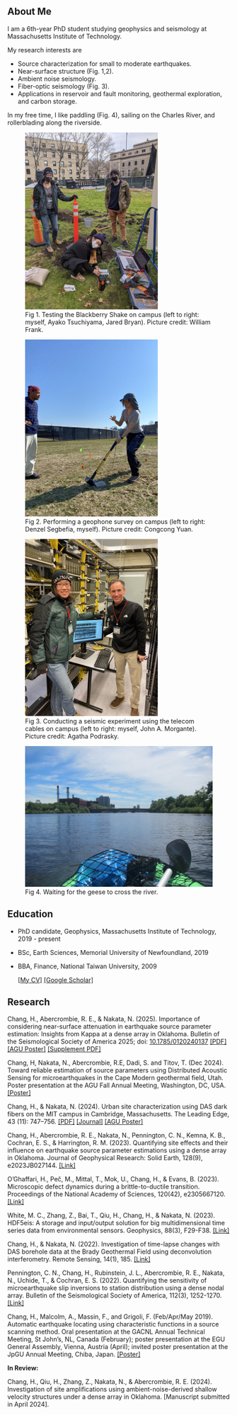 <!---
## Hilary Chang
You can use the [editor on GitHub](https://github.com/HilaryCh/hilarych.github.io/edit/master/README.md) to maintain and preview the content for your website in Markdown files.
Whenever you commit to this repository, GitHub Pages will run [Jekyll](https://jekyllrb.com/) to rebuild the pages in your site, from the content in your Markdown files.
### Markdown
Markdown is a lightweight and easy-to-use syntax for styling your writing. It includes conventions for
```markdown
Syntax highlighted code block
# Header 1
## Header 2
### Header 3
- Bulleted
- List
1. Numbered
2. List
**Bold** and _Italic_ and `Code` text
[Link](url) and ![Image](src)
```
For more details see [GitHub Flavored Markdown](https://guides.github.com/features/mastering-markdown/).
### Jekyll Themes
Your Pages site will use the layout and styles from the Jekyll theme you have selected in your [repository settings](https://github.com/HilaryCh/hilarych.github.io/settings). The name of this theme is saved in the Jekyll `_config.yml` configuration file.
### Support or Contact
Having trouble with Pages? Check out our [documentation](https://help.github.com/categories/github-pages-basics/) or [contact support](https://github.com/contact) and we’ll help you sort it out.
--->



## About Me

I am a 6th-year PhD student studying geophysics and seismology at Massachusetts Institute of Technology.

My research interests are

- Source characterization for small to moderate earthquakes.
-	Near-surface structure (Fig. 1,2).
-	Ambient noise seismology.
-	Fiber-optic seismology (Fig. 3).
-	Applications in reservoir and fault monitoring, geothermal exploration, and carbon storage.

In my free time, I like paddling (Fig. 4), sailing on the Charles River, and rollerblading along the riverside.


<figure>
<img src="./pics/Campus_Blackberry_Test.png" alt="Fig 1. Testing the Blackberry Shake on campus (left to right: myself, Ayako Tsuchiyama, Jared Bryan)." height="400">
<figcaption>Fig 1. Testing the Blackberry Shake on campus (left to right: myself, Ayako Tsuchiyama, Jared Bryan). Picture credit: William Frank. </figcaption>
</figure>

<figure>
<img src="./pics/Hammer_on_Briggs.jpg" alt="Fig 2. Performing a geophone survey on campus (left to right: Denzel Segbefia, myself). Picture credit: Congcong Yuan." height="400">
<figcaption>Fig 2. Performing a geophone survey on campus (left to right: Denzel Segbefia, myself). Picture credit: Congcong Yuan.</figcaption>
</figure>

<figure>
<img src="./pics/MIT_DAS_hub.jpeg" alt="Fig 3. Conducting a seismic experiment using the telecom cables on campus (left to right: myself, John A. Morgante)." height="400">
<figcaption>Fig 3. Conducting a seismic experiment using the telecom cables on campus (left to right: myself, John A. Morgante). Picture credit: Agatha Podrasky.</figcaption>
</figure>

<figure>
<img src="./pics/IMG_7096.JPG" alt="Fig 4. Waiting for the geese to cross the river." width="600">
<figcaption>Fig 4. Waiting for the geese to cross the river.</figcaption>
</figure>

## Education

- PhD candidate, Geophysics, Massachusetts Institute of Technology, 2019 - present
- BSc, Earth Sciences, Memorial University of Newfoundland, 2019
- BBA, Finance, National Taiwan University, 2009

  [[My CV]](./doc/CV_ChangH.pdf) [[Google Scholar]](https://scholar.google.com/citations?user=2VgGh4gAAAAJ&hl=en&oi=ao)

## Research

Chang, H., Abercrombie, R. E., & Nakata, N. (2025). Importance of considering near-surface attenuation in earthquake source parameter estimation: Insights from Kappa at a dense array in Oklahoma. Bulletin of the Seismological Society of America 2025; doi: [10.1785/0120240137](https://doi.org/10.1785/0120240137) [[PDF]](./doc/bssa-2024137.1_accepted.pdf) [[AGU Poster]](https://doi.org/10.22541/essoar.173557447.71449637/v1) [[Supplement PDF]](./doc/bssa-2024137_accepted_supplement.pdf)

Chang, H, Nakata, N., Abercrombie, R.E, Dadi, S. and Titov, T. (Dec 2024). Toward reliable estimation of source parameters using Distributed Acoustic Sensing for microearthquakes in the Cape Modern geothermal field, Utah. Poster presentation at the AGU Fall Annual Meeting, Washington, DC, USA. [[Poster]](https://doi.org/10.22541/essoar.173463098.87413304/v1)

Chang, H., & Nakata, N. (2024). Urban site characterization using DAS dark fibers on the MIT campus in Cambridge, Massachusetts. The Leading Edge, 43 (11): 747–756. [[PDF]](./doc/4311_TSS_Chang.pdf) [[Journal]](https://doi.org/10.1190/tle43110747.1) [[AGU Poster]](https://doi.org/10.22541/essoar.173557430.00011437/v1)

Chang, H., Abercrombie, R. E., Nakata, N., Pennington, C. N., Kemna, K. B., Cochran, E. S., & Harrington, R. M. (2023). Quantifying site effects and their influence on earthquake source parameter estimations using a dense array in Oklahoma. Journal of Geophysical Research: Solid Earth, 128(9), e2023JB027144.  [[Link]](https://doi.org/10.1029/2023JB027144)

O’Ghaffari, H., Peč, M., Mittal, T., Mok, U., Chang, H., & Evans, B. (2023). Microscopic defect dynamics during a brittle-to-ductile transition. Proceedings of the National Academy of Sciences, 120(42), e2305667120. [[Link]](https://doi.org/10.1073/pnas.2305667120)

White, M. C., Zhang, Z., Bai, T., Qiu, H., Chang, H., & Nakata, N. (2023). HDF5eis: A storage and input/output solution for big multidimensional time series data from environmental sensors. Geophysics, 88(3), F29-F38. [[Link]](https://doi.org/10.1190/geo2022-0448.1)

Chang, H., & Nakata, N. (2022). Investigation of time-lapse changes with DAS borehole data at the Brady Geothermal Field using deconvolution interferometry. Remote Sensing, 14(1), 185. [[Link]](https://doi.org/10.3390/rs14010185)

Pennington, C. N., Chang, H., Rubinstein, J. L., Abercrombie, R. E., Nakata, N., Uchide, T., & Cochran, E. S. (2022). Quantifying the sensitivity of microearthquake slip inversions to station distribution using a dense nodal array. Bulletin of the Seismological Society of America, 112(3), 1252-1270. [[Link]](https://doi.org/10.1785/0120210279)

Chang, H., Malcolm, A., Massin, F., and Grigoli, F. (Feb/Apr/May 2019). Automatic earthquake locating using characteristic functions in a source scanning method. Oral presentation at the GACNL Annual Technical Meeting, St John’s, NL, Canada (February); poster presentation at the EGU General Assembly, Vienna, Austria (April); invited poster presentation at the JpGU Annual Meeting, Chiba, Japan. [[Poster]](./doc/EGU_2019poster_HC_1(CC-BY).pdf)


**In Review:**

Chang, H., Qiu, H., Zhang, Z., Nakata, N., & Abercrombie, R. E. (2024). Investigation of site amplifications using ambient-noise-derived shallow velocity structures under a dense array in Oklahoma. [Manuscript submitted in April 2024].
